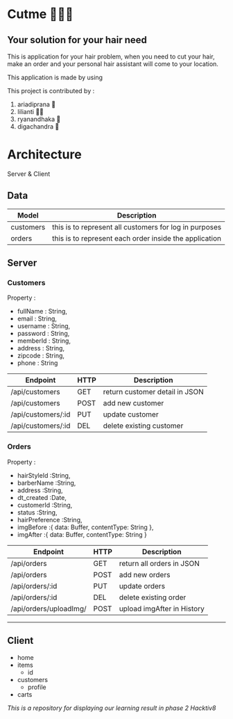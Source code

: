 # Cutme :barber::barber::barber:

## Your solution for your hair need
This is application for your hair problem, when you need to cut your hair, make an order and your personal hair assistant will come to your location.

This application is made by using

This project is contributed by :
1. ariadiprana :construction_worker:
2. lilianti :ok_woman:
3. ryanandhaka :boy:
4. digachandra :bow:

# Architecture

Server & Client

## Data

| Model | Description
|------|----
| customers | this is to represent all customers for log in purposes
| orders | this is to represent each order inside the application

## Server

### Customers

Property :

- fullName    : String,
- email       : String,
- username    : String,
- password    : String,
- memberId    : String,
- address     : String,
- zipcode     : String,
- phone       : String

| Endpoint|HTTP|Description
|--------|----|-----------
| /api/customers|GET|return customer detail in JSON
| /api/customers|POST| add new customer
| /api/customers/:id|PUT|update customer
| /api/customers/:id|DEL|delete existing customer

### Orders

Property :

- hairStyleId     :String,
- barberName      :String,
- address         :String,
- dt_created      :Date,
- customerId      :String,
- status          :String,
- hairPreference  :String,
- imgBefore       :{ data: Buffer, contentType: String },
- imgAfter        :{ data: Buffer, contentType: String }


|Endpoint|HTTP|Description
|--------|----|-----------
|/api/orders|GET|return all orders in JSON
|/api/orders|POST|add new orders
|/api/orders/:id|PUT|update orders
|/api/orders/:id|DEL|delete existing order
|/api/orders/uploadImg/|POST|upload imgAfter in History

- - -

## Client

- home
- items
  - id
- customers
  - profile
- carts


*This is a repository for displaying our learning result in phase 2 Hacktiv8*
